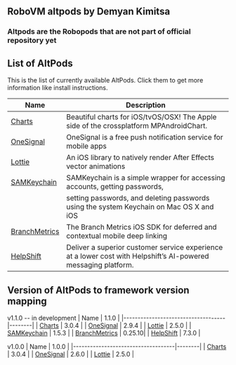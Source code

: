 ## RoboVM altpods by Demyan Kimitsa


### Altpods are the Robopods that are not part of official repository yet


## List of AltPods

This is the list of currently available AltPods. Click them to get more information like install instructions.

| Name                               | Description                                                                            |
|------------------------------------|----------------------------------------------------------------------------------------|
| [Charts](charts/)                  | Beautiful charts for iOS/tvOS/OSX! The Apple side of the crossplatform MPAndroidChart. |
| [OneSignal](onesignal/)            | OneSignal is a free push notification service for mobile apps                          |
| [Lottie](lottie/)                  | An iOS library to natively render After Effects vector animations                      |
| [SAMKeychain](samkeychain/)        | SAMKeychain is a simple wrapper for accessing accounts, getting passwords,             |
|                                    | setting passwords, and deleting passwords using the system Keychain on Mac OS X and iOS|
| [BranchMetrics](branchmetrics/)    | The Branch Metrics iOS SDK for deferred and contextual mobile deep linking|
| [HelpShift](helpshift/)            | Deliver a superior customer service experience at a lower cost with Helpshift’s AI-powered messaging platform.|


## Version of AltPods to framework version mapping

v1.1.0 -- in development
| Name                               | 1.1.0  |
|------------------------------------|--------|
| [Charts](charts/)                  | 3.0.4  |
| [OneSignal](onesignal/)            | 2.9.4  |
| [Lottie](lottie/)                  | 2.5.0  |
| [SAMKeychain](samkeychain/)        | 1.5.3  |
| [BranchMetrics](branchmetrics/)    | 0.25.10|
| [HelpShift](helpshift/)            | 7.3.0  |

v1.0.0
| Name                               | 1.0.0  |
|------------------------------------|--------|
| [Charts](charts/)                  | 3.0.4  |
| [OneSignal](onesignal/)            | 2.6.0  |
| [Lottie](lottie/)                  | 2.5.0  |
